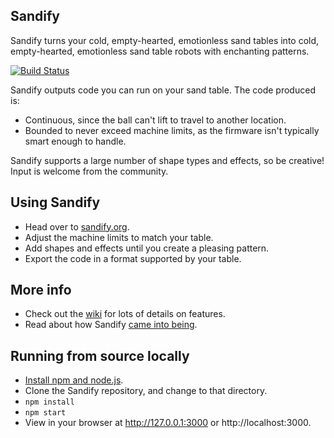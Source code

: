 ## Sandify

Sandify turns your cold, empty-hearted, emotionless sand tables into cold, empty-hearted, emotionless sand table robots with enchanting patterns.

[![Build Status](https://img.shields.io/endpoint.svg?url=https%3A%2F%2Factions-badge.atrox.dev%2Fjeffeb3%2Fsandify%2Fbadge&style=for-the-badge)](https://actions-badge.atrox.dev/jeffeb3/sandify/goto)

Sandify outputs code you can run on your sand table. The code produced is:
 - Continuous, since the ball can't lift to travel to another location.
 - Bounded to never exceed machine limits, as the firmware isn't typically smart enough to handle.

Sandify supports a large number of shape types and effects, so be creative! Input is welcome from the community.

## Using Sandify

 - Head over to [sandify.org](https://sandify.org).
 - Adjust the machine limits to match your table.
 - Add shapes and effects until you create a pleasing pattern.
 - Export the code in a format supported by your table.

## More info

- Check out the [wiki](https://github.com/jeffeb3/sandify/wiki) for lots of details on features.
- Read about how Sandify [came into being](https://forum.v1engineering.com/t/does-this-count-as-a-build/6037?u=jeffeb3).

## Running from source locally

 - [Install npm and node.js](https://docs.npmjs.com/downloading-and-installing-node-js-and-npm).
 - Clone the Sandify repository, and change to that directory.
 - `npm install`
 - `npm start`
 - View in your browser at http://127.0.0.1:3000 or http://localhost:3000.
